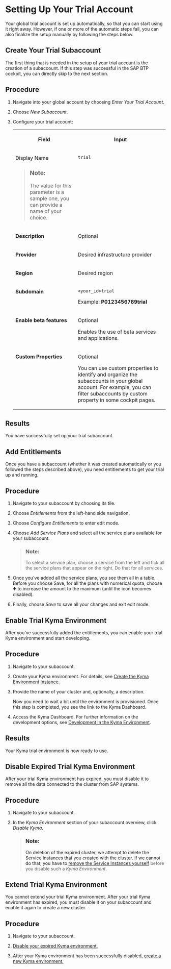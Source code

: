 <!-- loio57074a0ee7244880b0dfa0563e1de3a8 -->

<link rel="stylesheet" type="text/css" href="../css/sap-icons.css"/>

# Setting Up Your Trial Account

Your global trial account is set up automatically, so that you can start using it right away. However, if one or more of the automatic steps fail, you can also finalize the setup manually by following the steps below.

<a name="loio8b6b4f9267ba4f26bc1d85c0c67e4934"/>

<!-- loio8b6b4f9267ba4f26bc1d85c0c67e4934 -->

## Create Your Trial Subaccount

The first thing that is needed in the setup of your trial account is the creation of a subaccount. If this step was successful in the SAP BTP cockpit, you can directly skip to the next section.



<a name="loio8b6b4f9267ba4f26bc1d85c0c67e4934__steps_wfj_wg2_1nb"/>

## Procedure

1.  Navigate into your global account by choosing *Enter Your Trial Account*.

2.  Choose *New Subaccount*.

3.  Configure your trial account:


    <table>
    <tr>
    <th valign="top">

    Field


    
    </th>
    <th valign="top">

    Input


    
    </th>
    </tr>
    <tr>
    <td valign="top">
    
    Display Name

    > ### Note:  
    > The value for this parameter is a sample one, you can provide a name of your choice.


    
    </td>
    <td valign="top">
    
    `trial`


    
    </td>
    </tr>
    <tr>
    <td valign="top">
    
    **Description**


    
    </td>
    <td valign="top">
    
    Optional


    
    </td>
    </tr>
    <tr>
    <td valign="top">
    
    **Provider**


    
    </td>
    <td valign="top">
    
    Desired infrastructure provider


    
    </td>
    </tr>
    <tr>
    <td valign="top">
    
    **Region**


    
    </td>
    <td valign="top">
    
    Desired region


    
    </td>
    </tr>
    <tr>
    <td valign="top">
    
    **Subdomain**


    
    </td>
    <td valign="top">
    
    `<your_id>trial`

    Example: **P0123456789trial**


    
    </td>
    </tr>
    <tr>
    <td valign="top">
    
    **Enable beta features**


    
    </td>
    <td valign="top">
    
    Optional

    Enables the use of beta services and applications.


    
    </td>
    </tr>
    <tr>
    <td valign="top">
    
    **Custom Properties**


    
    </td>
    <td valign="top">
    
    Optional

    You can use custom properties to identify and organize the subaccounts in your global account. For example, you can filter subaccounts by custom property in some cockpit pages.


    
    </td>
    </tr>
    </table>
    



<a name="loio8b6b4f9267ba4f26bc1d85c0c67e4934__result_xfj_wg2_1nb"/>

## Results

You have successfully set up your trial subaccount.

<a name="loio421278ccecab4d829c2cead64af293d7"/>

<!-- loio421278ccecab4d829c2cead64af293d7 -->

## Add Entitlements

Once you have a subaccount \(whether it was created automatically or you followed the steps described above\), you need entitlements to get your trial up and running.



<a name="loio421278ccecab4d829c2cead64af293d7__steps_rj2_1h2_1nb"/>

## Procedure

1.  Navigate to your subaccount by choosing its tile.

2.  Choose *Entitlements* from the left-hand side navigation.

3.  Choose *Configure Entitlements* to enter edit mode.

4.  Choose *Add Service Plans* and select all the service plans available for your subaccount.

    > ### Note:  
    > To select a service plan, choose a service from the left and tick all the service plans that appear on the right. Do that for all services.

5.  Once you've added all the service plans, you see them all in a table. Before you choose Save, for all the plans with numerical quota, choose :heavy_plus_sign: to increase the amount to the maximum \(until the icon becomes disabled\).

6.  Finally, choose *Save* to save all your changes and exit edit mode.


<a name="loio6313afa84b8940f7963ceec0bb236780"/>

<!-- loio6313afa84b8940f7963ceec0bb236780 -->

## Enable Trial Kyma Environment

After you’ve successfully added the entitlements, you can enable your trial Kyma environment and start developing.



## Procedure

1.  Navigate to your subaccount.

2.  Create your Kyma environment. For details, see [Create the Kyma Environment Instance](../50-administration-and-ops/create-the-kyma-environment-instance-09dd313.md).

3.  Provide the name of your cluster and, optionally, a description.

    Now you need to wait a bit until the environment is provisioned. Once this step is completed, you see the link to the Kyma Dashboard.

4.  Access the Kyma Dashboard. For further information on the development options, see [Development in the Kyma Environment](../30-development/development-in-the-kyma-environment-606ec61.md).




<a name="loio6313afa84b8940f7963ceec0bb236780__result_x3k_zs3_cnb"/>

## Results

Your Kyma trial environment is now ready to use.

<a name="loiod022bb1dde7d499685ee6ef3ab825680"/>

<!-- loiod022bb1dde7d499685ee6ef3ab825680 -->

## Disable Expired Trial Kyma Environment

After your trial Kyma environment has expired, you must disable it to remove all the data connected to the cluster from SAP systems.



## Procedure

1.  Navigate to your subaccount.

2.  In the *Kyma Environment* section of your subaccount overview, click *Disable Kyma*.

    > ### Note:  
    > On deletion of the expired cluster, we attempt to delete the Service Instances that you created with the cluster. If we cannot do that, you have to [remove the Service Instances yourself](https://help.sap.com/docs/SERVICEMANAGEMENT/09cc82baadc542a688176dce601398de/99016f83ce8e4d049316b61b5cadf1fc.html) before you disable such a *Kyma Environment*.


<a name="loio2e07cf4be857422aa5ba911fc160b284"/>

<!-- loio2e07cf4be857422aa5ba911fc160b284 -->

## Extend Trial Kyma Environment

You cannot extend your trial Kyma environment. After your trial Kyma environment has expired, you must disable it on your subaccount and enable it again to create a new cluster.



## Procedure

1.  Navigate to your subaccount.

2.  [Disable your expired Kyma environment.](setting-up-your-trial-account-57074a0.md#loiod022bb1dde7d499685ee6ef3ab825680)

3.  After your Kyma environment has been successfully disabled, [create a new Kyma environment.](setting-up-your-trial-account-57074a0.md#loio6313afa84b8940f7963ceec0bb236780) 


